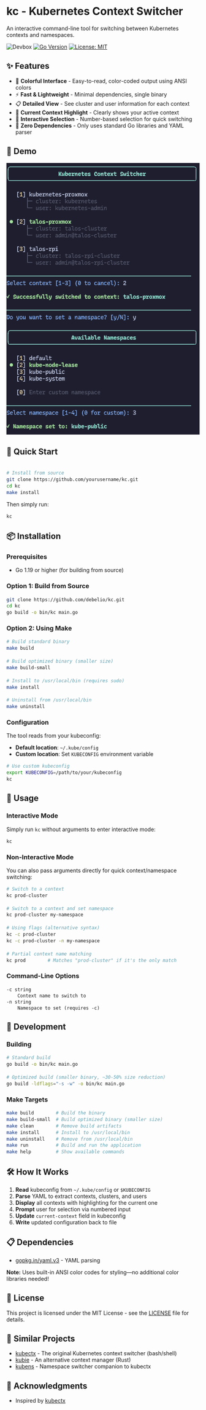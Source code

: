 # kc - Kubernetes Context Switcher

An interactive command-line tool for switching between Kubernetes contexts and namespaces.

![Devbox](https://img.shields.io/badge/devbox-jetpack.io-blueviolet)
[![Go Version](https://img.shields.io/badge/Go-1.19+-00ADD8?style=flat&logo=go)](https://go.dev/)
[![License: MIT](https://img.shields.io/badge/License-MIT-yellow.svg)](https://opensource.org/licenses/MIT)

## ✨ Features

- 🎨 **Colorful Interface** - Easy-to-read, color-coded output using ANSI colors
- ⚡ **Fast & Lightweight** - Minimal dependencies, single binary
- 📋 **Detailed View** - See cluster and user information for each context
- 🎯 **Current Context Highlight** - Clearly shows your active context
- 🔄 **Interactive Selection** - Number-based selection for quick switching
- 🚫 **Zero Dependencies** - Only uses standard Go libraries and YAML parser

## 📸 Demo

![kc screenshot](screen.png)

## 🚀 Quick Start

```bash

# Install from source
git clone https://github.com/yourusername/kc.git
cd kc
make install
```

Then simply run:
```bash
kc
```

## 📦 Installation

### Prerequisites

- Go 1.19 or higher (for building from source)

### Option 1: Build from Source

```bash
git clone https://github.com/debelio/kc.git
cd kc
go build -o bin/kc main.go
```

### Option 2: Using Make

```bash
# Build standard binary
make build

# Build optimized binary (smaller size)
make build-small

# Install to /usr/local/bin (requires sudo)
make install

# Uninstall from /usr/local/bin
make uninstall
```

### Configuration

The tool reads from your kubeconfig:
- **Default location**: `~/.kube/config`
- **Custom location**: Set `KUBECONFIG` environment variable

```bash
# Use custom kubeconfig
export KUBECONFIG=/path/to/your/kubeconfig
kc
```

## 🚀 Usage

### Interactive Mode

Simply run `kc` without arguments to enter interactive mode:

```bash
kc
```

### Non-Interactive Mode

You can also pass arguments directly for quick context/namespace switching:

```bash
# Switch to a context
kc prod-cluster

# Switch to a context and set namespace
kc prod-cluster my-namespace

# Using flags (alternative syntax)
kc -c prod-cluster
kc -c prod-cluster -n my-namespace

# Partial context name matching
kc prod        # Matches "prod-cluster" if it's the only match
```

### Command-Line Options

```
-c string
    Context name to switch to
-n string
    Namespace to set (requires -c)
```

## 🔧 Development

### Building

```bash
# Standard build
go build -o bin/kc main.go

# Optimized build (smaller binary, ~30-50% size reduction)
go build -ldflags="-s -w" -o bin/kc main.go
```

### Make Targets

```bash
make build        # Build the binary
make build-small  # Build optimized binary (smaller size)
make clean        # Remove build artifacts
make install      # Install to /usr/local/bin
make uninstall    # Remove from /usr/local/bin
make run          # Build and run the application
make help         # Show available commands
```

## 🛠️ How It Works

1. **Read** kubeconfig from `~/.kube/config` or `$KUBECONFIG`
2. **Parse** YAML to extract contexts, clusters, and users
3. **Display** all contexts with highlighting for the current one
4. **Prompt** user for selection via numbered input
5. **Update** `current-context` field in kubeconfig
6. **Write** updated configuration back to file

## 📋 Dependencies

- [gopkg.in/yaml.v3](https://gopkg.in/yaml.v3) - YAML parsing

**Note:** Uses built-in ANSI color codes for styling—no additional color libraries needed!

## 📄 License

This project is licensed under the MIT License - see the [LICENSE](LICENSE) file for details.

## 🌟 Similar Projects

- [kubectx](https://github.com/ahmetb/kubectx) - The original Kubernetes context switcher (bash/shell)
- [kubie](https://github.com/sbstp/kubie) - An alternative context manager (Rust)
- [kubens](https://github.com/ahmetb/kubectx) - Namespace switcher companion to kubectx

## 🙏 Acknowledgments

- Inspired by [kubectx](https://github.com/ahmetb/kubectx)
